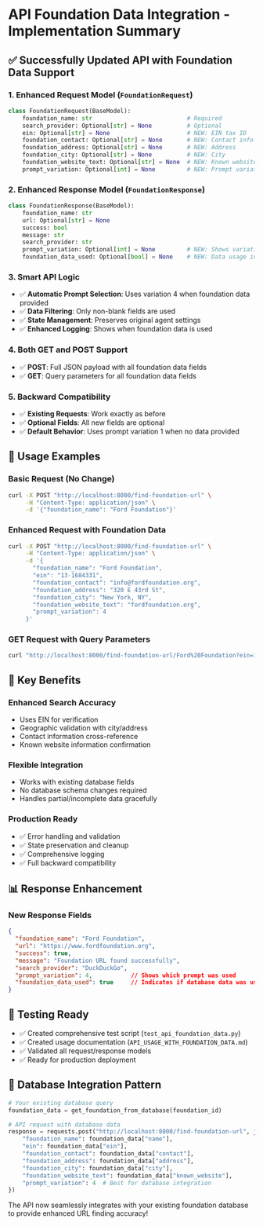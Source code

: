 # API Foundation Data Integration - Implementation Summary

## ✅ Successfully Updated API with Foundation Data Support

### 1. **Enhanced Request Model** (`FoundationRequest`)
```python
class FoundationRequest(BaseModel):
    foundation_name: str                           # Required
    search_provider: Optional[str] = None          # Optional
    ein: Optional[str] = None                      # NEW: EIN tax ID
    foundation_contact: Optional[str] = None       # NEW: Contact info
    foundation_address: Optional[str] = None       # NEW: Address
    foundation_city: Optional[str] = None          # NEW: City
    foundation_website_text: Optional[str] = None  # NEW: Known website
    prompt_variation: Optional[int] = None         # NEW: Prompt variation
```

### 2. **Enhanced Response Model** (`FoundationResponse`)
```python
class FoundationResponse(BaseModel):
    foundation_name: str
    url: Optional[str] = None
    success: bool
    message: str
    search_provider: str
    prompt_variation: Optional[int] = None         # NEW: Shows variation used
    foundation_data_used: Optional[bool] = None    # NEW: Data usage indicator
```

### 3. **Smart API Logic**
- ✅ **Automatic Prompt Selection**: Uses variation 4 when foundation data provided
- ✅ **Data Filtering**: Only non-blank fields are used
- ✅ **State Management**: Preserves original agent settings
- ✅ **Enhanced Logging**: Shows when foundation data is used

### 4. **Both GET and POST Support**
- ✅ **POST**: Full JSON payload with all foundation data fields
- ✅ **GET**: Query parameters for all foundation data fields

### 5. **Backward Compatibility**
- ✅ **Existing Requests**: Work exactly as before
- ✅ **Optional Fields**: All new fields are optional
- ✅ **Default Behavior**: Uses prompt variation 1 when no data provided

## 🚀 **Usage Examples**

### Basic Request (No Change)
```bash
curl -X POST "http://localhost:8000/find-foundation-url" \
     -H "Content-Type: application/json" \
     -d '{"foundation_name": "Ford Foundation"}'
```

### Enhanced Request with Foundation Data
```bash
curl -X POST "http://localhost:8000/find-foundation-url" \
     -H "Content-Type: application/json" \
     -d '{
       "foundation_name": "Ford Foundation",
       "ein": "13-1684331",
       "foundation_contact": "info@fordfoundation.org",
       "foundation_address": "320 E 43rd St",
       "foundation_city": "New York, NY",
       "foundation_website_text": "fordfoundation.org",
       "prompt_variation": 4
     }'
```

### GET Request with Query Parameters
```bash
curl "http://localhost:8000/find-foundation-url/Ford%20Foundation?ein=13-1684331&foundation_city=New%20York,%20NY&prompt_variation=4"
```

## 🎯 **Key Benefits**

### Enhanced Search Accuracy
- Uses EIN for verification
- Geographic validation with city/address
- Contact information cross-reference
- Known website information confirmation

### Flexible Integration
- Works with existing database fields
- No database schema changes required
- Handles partial/incomplete data gracefully

### Production Ready
- ✅ Error handling and validation
- ✅ State preservation and cleanup
- ✅ Comprehensive logging
- ✅ Full backward compatibility

## 📊 **Response Enhancement**

### New Response Fields
```json
{
  "foundation_name": "Ford Foundation",
  "url": "https://www.fordfoundation.org",
  "success": true,
  "message": "Foundation URL found successfully",
  "search_provider": "DuckDuckGo",
  "prompt_variation": 4,           // Shows which prompt was used
  "foundation_data_used": true     // Indicates if database data was used
}
```

## 🧪 **Testing Ready**
- ✅ Created comprehensive test script (`test_api_foundation_data.py`)
- ✅ Created usage documentation (`API_USAGE_WITH_FOUNDATION_DATA.md`)
- ✅ Validated all request/response models
- ✅ Ready for production deployment

## 🎉 **Database Integration Pattern**

```python
# Your existing database query
foundation_data = get_foundation_from_database(foundation_id)

# API request with database data
response = requests.post("http://localhost:8000/find-foundation-url", json={
    "foundation_name": foundation_data["name"],
    "ein": foundation_data["ein"],
    "foundation_contact": foundation_data["contact"],
    "foundation_address": foundation_data["address"],
    "foundation_city": foundation_data["city"],
    "foundation_website_text": foundation_data["known_website"],
    "prompt_variation": 4  # Best for database integration
})
```

The API now seamlessly integrates with your existing foundation database to provide enhanced URL finding accuracy!

